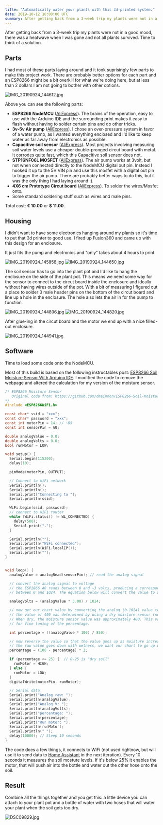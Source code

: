 ```yaml
---
title: "Automatically water your plants with this 3d-printed system."
date: 2019-10-12 10:00:00 UTC
summary: After getting back from a 3-week trip my plants were not in a good mood, there was a heatwave when I was gone and not all plants survived. Time to think of a solution.
---
```


After getting back from a 3-week trip my plants were not in a good mood, there was a heatwave when I was gone and not all plants survived. Time to think of a solution.

## Parts
I had most of these parts laying around and it took suprisingly few parts to make this project work. There are probably better options for each part and an ESP8266 might be a bit overkill for what we're doing here, but at less than 2 dollars I am not going to bother with other options.

![IMG_20190924_144612.jpg](https://d3khpbv2gxh34v.cloudfront.net/r/blog/plantr/IMG_20190924_144612.jpg "1.333")

Above you can see the following parts:

* **ESP8266 NodeMCU** ([AliExpress](https://nl.aliexpress.com/item/32647690484.html)). The brains of the operation, easy to use with the Arduino IDE and the surrounding print makes it easy to flash without having to solder certain pins and do other tricks.
* **3v-5v Air pump** ([AliExpress](https://nl.aliexpress.com/item/32815282155.html)). I chose an over-pressure system in favor of a water pump, as I wanted everything enclosed and I'd like to keep water as far away from electronics as possible.
* **Capacitive soil sensor** ([AliExpress](https://nl.aliexpress.com/item/32829003131.html)). Most projects involving measuring soil water levels use a cheaper double-pronged circut board with metal. It corrodes quite fast, which this Capacitive soil sensor does not.
* **STP16NF06L MOSFET** ([AliExpress](https://nl.aliexpress.com/item/32953020855.html)). The air pump works at 3volt, but not when connected directly to the NodeMCU digital out pin. Instead I hooked it up to the 5V VIN pin and use this mosfet with a digital out pin to trigger the air pump. There are probably better ways to do this, but it was the only thing I had laying around :).
* **4X6 cm Prototype Circut board** ([AliExpress](nl.aliexpress.com/item/1625000537.html)). To solder the wires/Mosfet onto.
* Some standard soldering stuff such as wires and male pins.

Total cost: **&euro; 10.00** or **&dollar; 11.00**.

## Housing

I didn't want to have some electronics hanging around my plants so it's time to put that 3d printer to good use. I fired up Fusion360 and came up with this design for an enclosure.

It just fits the pump and electronics and "only" takes about 4 hours to print.

![IMG_20190924_145858.jpg](https://d3khpbv2gxh34v.cloudfront.net/r/blog/plantr/IMG_20190924_145858.jpg "1.333")
![IMG_20190924_144650.jpg](https://d3khpbv2gxh34v.cloudfront.net/r/blog/plantr/IMG_20190924_144650.jpg "1.333")


The soil sensor has to go into the plant pot and I'd like to hang the enclosure on the side of the plant pot. This means we need some way for the sensor to connect to the circut board inside the enclosure and ideally without having wires outside of the pot. With a bit of measuring I figured out a place to solder 3 male header pins on the bottom of the circut board and line up a hole in the enclosure. The hole also lets the air in for the pump to function.

![IMG_20190924_144806.jpg](https://d3khpbv2gxh34v.cloudfront.net/r/blog/plantr/IMG_20190924_144806.jpg "1.333")
![IMG_20190924_144820.jpg](https://d3khpbv2gxh34v.cloudfront.net/r/blog/plantr/IMG_20190924_144820.jpg "1.333")

After glue-ing in the circut board and the motor we end up with a nice filled-out enclosure.

![IMG_20190924_144941.jpg](https://d3khpbv2gxh34v.cloudfront.net/r/blog/plantr/IMG_20190924_144941.jpg "1.131")


## Software

Time to load some code onto the NodeMCU.

Most of this build is based on the following instructables post: [ESP8266 Soil Moisture Sensor With Arduino IDE](https://www.instructables.com/id/ESP8266-Soil-Moisture-Sensor-With-Arduino-IDE/). I modified the code to remove the webpage and altered the calculation for my version of the moisture sensor.


```c
/* ESP8266 Moisture Sensor
   Original code from: https://github.com/dmainmon/ESP8266-Soil-Moisture-Sensor
*/
#include <ESP8266WiFi.h>

const char* ssid = "xxx";
const char* password = "xxx";
const int motorPin = 14; // ~D5
const int sensorPin = A0;

double analogValue = 0.0;
double analogVolts = 0.0;
bool runMotor = LOW;

void setup() {
  Serial.begin(115200);
  delay(10);

  pinMode(motorPin, OUTPUT);

  // Connect to WiFi network
  Serial.println();
  Serial.println();
  Serial.print("Connecting to ");
  Serial.println(ssid);

  WiFi.begin(ssid, password);
  // connect to WiFi router
  while (WiFi.status() != WL_CONNECTED) {
    delay(500);
    Serial.print(".");
  }

  Serial.println("");
  Serial.println("WiFi connected");
  Serial.println(WiFi.localIP());
  Serial.println("");
}


void loop() {
  analogValue = analogRead(sensorPin); // read the analog signal

  // convert the analog signal to voltage
  // the ESP2866 A0 reads between 0 and ~3 volts, producing a corresponding value
  // between 0 and 1024. The equation below will convert the value to a voltage value.

  analogVolts = (analogValue * 3.08) / 1024;

  // now get our chart value by converting the analog (0-1024) value to a value between 0 and 100.
  // the value of 400 was determined by using a dry moisture sensor (not in soil, just in air).
  // When dry, the moisture sensor value was approximately 400. This value might need adjustment
  // for fine tuning of the percentage.

  int percentage = ((analogValue * 100) / 850);

  // now reverse the value so that the value goes up as moisture increases
  // the raw value goes down with wetness, we want our chart to go up with wetness
  percentage = (100 - percentage) * 2;

  if (percentage <= 25) {  // 0-25 is "dry soil"
    runMotor = HIGH;
  } else {
    runMotor = LOW;
  }
  digitalWrite(motorPin, runMotor);

  // Serial data
  Serial.print("Analog raw: ");
  Serial.println(analogValue);
  Serial.print("Analog V: ");
  Serial.println(analogVolts);
  Serial.print("percentage: ");
  Serial.println(percentage);
  Serial.print("Run motor: ");
  Serial.println(runMotor);
  Serial.println(" ");
  delay(10000); // Sleep 10 seconds
}
```

The code does a few things, it connects to WiFi (not used rightnow, but will use it to send data to [Home Assistant](https://www.home-assistant.io/) in the next iteration). Every 10 seconds it measures the soil mosture levels. If it's below 25% it enables the motor, that will push air into the bottle and water out the other hose onto the soil.

## Result

Combine all the things together and you get this: a little device you can attach to your plant pot and a bottle of water with two hoses that will water your plant when the soil gets too dry.

![DSC09829.jpg](https://d3khpbv2gxh34v.cloudfront.net/r/blog/plantr/DSC09829.jpg "1.5")
